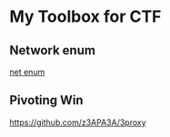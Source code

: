 # My Toolbox for CTF


## Network enum
[net enum](10_net_enum.md)




## Pivoting Win
https://github.com/z3APA3A/3proxy
